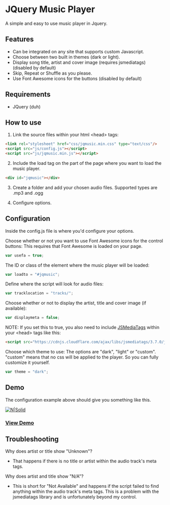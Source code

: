 # JQuery Music Player

A simple and easy to use music player in Jquery.

## Features

  - Can be integrated on any site that supports custom Javascript.
  - Choose between two built in themes (dark or light).
  - Display song title, artist and cover image (requires jsmediatags) (disabled by default)
  - Skip, Repeat or Shuffle as you please.
  - Use Font Awesome icons for the buttons (disabled by default)
  
## Requirements

  - JQuery (duh)
  
## How to use

1. Link the source files within your html &lt;head&gt; tags:

```html
<link rel="stylesheet" href="css/jqmusic.min.css" type="text/css"/>
<script src="js/config.js"></script>
<script src="js/jqmusic.min.js"></script>
```

2. Include the load tag on the part of the page where you want to load the music player.

```html
<div id="jqmusic"></div>
```

3. Create a folder and add your chosen audio files. Supported types are .mp3 and .ogg

4. Configure options.

## Configuration

Inside the config.js file is where you'd configure your options.

Choose whether or not you want to use Font Awesome icons for the control buttons:
This requires that Font Awesome is loaded on your page.

```js
var usefa = true;
```

The ID or class of the element where the music player will be loaded:

```js
var loadto = "#jqmusic";
```

Define where the script will look for audio files:

```js
var tracklocation = "tracks/";
```

Choose whether or not to display the artist, title and cover image (if available):

```js
var displaymeta = false;
```
NOTE: If you set this to true, you also need to include [JSMediaTags](https://github.com/aadsm/jsmediatags) within your &lt;head&gt; tags like this:

```html
<script src="https://cdnjs.cloudflare.com/ajax/libs/jsmediatags/3.7.0/jsmediatags.min.js"></script>
```

Choose which theme to use:
The options are "dark", "light" or "custom". "custom" means that no css will be applied to the player. So you can fully customize it yourself.

```js
var theme = "dark";
```

## Demo

The configuration example above should give you something like this.

[![N|Solid](https://i.haakonhawk.com/jqmusic.png)](https://www.haakonhawk.com/jqmusic/demo/)

### [View Demo](http://haakonhawk.com/jqmusic/demo/)


## Troubleshooting

  Why does artist or title show "Unknown"?
  - That happens if there is no title or artist within the audio track's meta tags.
  
  Why does artist and title show "N/A"?
  - This is short for "Not Available" and happens if the script failed to find anything within the audio track's meta tags. This is a problem with the jsmediatags library and is unfortunately beyond my control.
  
  
